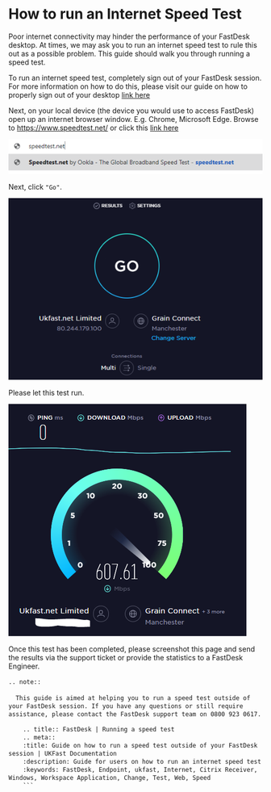 
# How to run an Internet Speed Test

Poor internet connectivity may hinder the performance of your FastDesk desktop. At times, we may ask you to run an internet speed test to rule this out as a possible problem. This guide should walk you through running a speed test.

To run an internet speed test, completely sign out of your FastDesk session. For more information on how to do this, please visit our guide on how to properly sign out of your desktop [link here](https://docs.ukfast.co.uk/desktop/fastdesk/howtoguide/signout.html)

Next, on your local device (the device you would use to access FastDesk) open up an internet browser window. E.g. Chrome, Microsoft Edge. Browse to https://www.speedtest.net/ or click this [link here](https://www.speedtest.net/)

![Image 1 Speed Test URL](files/speedtest.net.PNG "Image 1: Speed Test URL")

Next, click `"Go"`.

![Image 2 Speed Test Go](files/speed_test.PNG "Image 2: Speed Test Go")

Please let this test run.

![Image 3 Speed Test Results](files/speedtest_results.PNG "Image 3: Speed Test Results")

Once this test has been completed, please screenshot this page and send the results via the support ticket or provide the statistics to a FastDesk Engineer.

```eval_rst
.. note::

  This guide is aimed at helping you to run a speed test outside of your FastDesk session. If you have any questions or still require assistance, please contact the FastDesk support team on 0800 923 0617.

```
  ```eval_rst
      .. title:: FastDesk | Running a speed test
      .. meta::
      :title: Guide on how to run a speed test outside of your FastDesk session | UKFast Documentation
      :description: Guide for users on how to run an internet speed test
      :keywords: FastDesk, Endpoint, ukfast, Internet, Citrix Receiver, Windows, Workspace Application, Change, Test, Web, Speed
      ```
